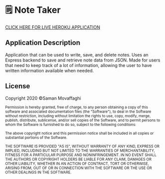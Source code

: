 # 🗒 Note Taker
[CLICK HERE FOR LIVE HEROKU APPLICATION](https://samansnotes.herokuapp.com/)



## Application Description
Application that can be used to write, save, and delete notes. Uses an Express backend to save and retrieve note data from JSON. Made for users that need to keep track of a lot of information, allowing the user to have written information available when needed.


## License

Copyright 2020 ©Saman Movaffaghi

<sup>Permission is hereby granted, free of charge, to any person obtaining a copy of this software and associated documentation files (the "Software"), to deal in the Software without restriction, including without limitation the rights to use, copy, modify, merge, publish, distribute, sublicense, and/or sell copies of the Software, and to permit persons to whom the Software is furnished to do so, subject to the following conditions:
  
<sup>The above copyright notice and this permission notice shall be included in all copies or substantial portions of the Software.
  
<sup>THE SOFTWARE IS PROVIDED "AS IS", WITHOUT WARRANTY OF ANY KIND, EXPRESS OR IMPLIED, INCLUDING BUT NOT LIMITED TO THE WARRANTIES OF MERCHANTABILITY, FITNESS FOR A PARTICULAR PURPOSE AND NONINFRINGEMENT. IN NO EVENT SHALL THE AUTHORS OR COPYRIGHT HOLDERS BE LIABLE FOR ANY CLAIM, DAMAGES OR OTHER LIABILITY, WHETHER IN AN ACTION OF CONTRACT, TORT OR OTHERWISE, ARISING FROM, OUT OF OR IN CONNECTION WITH THE SOFTWARE OR THE USE OR OTHER DEALINGS IN THE SOFTWARE.



